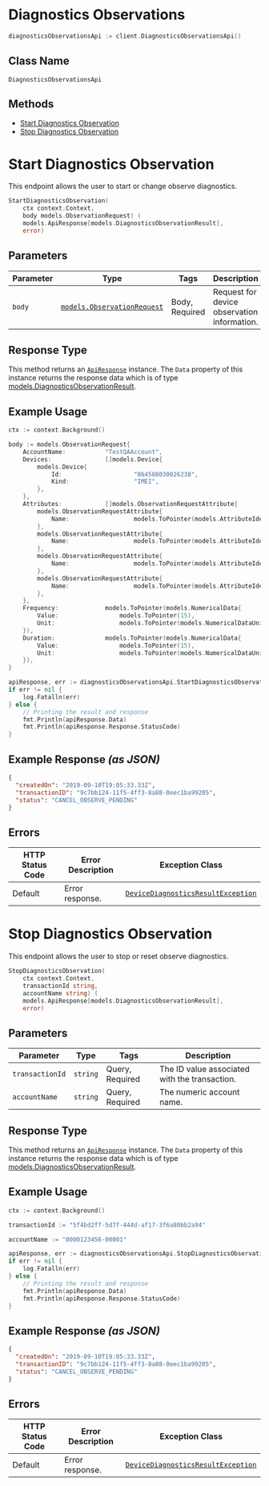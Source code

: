 # Diagnostics Observations

```go
diagnosticsObservationsApi := client.DiagnosticsObservationsApi()
```

## Class Name

`DiagnosticsObservationsApi`

## Methods

* [Start Diagnostics Observation](../../doc/controllers/diagnostics-observations.md#start-diagnostics-observation)
* [Stop Diagnostics Observation](../../doc/controllers/diagnostics-observations.md#stop-diagnostics-observation)


# Start Diagnostics Observation

This endpoint allows the user to start or change observe diagnostics.

```go
StartDiagnosticsObservation(
    ctx context.Context,
    body models.ObservationRequest) (
    models.ApiResponse[models.DiagnosticsObservationResult],
    error)
```

## Parameters

| Parameter | Type | Tags | Description |
|  --- | --- | --- | --- |
| `body` | [`models.ObservationRequest`](../../doc/models/observation-request.md) | Body, Required | Request for device observation information. |

## Response Type

This method returns an [`ApiResponse`](../../doc/api-response.md) instance. The `Data` property of this instance returns the response data which is of type [models.DiagnosticsObservationResult](../../doc/models/diagnostics-observation-result.md).

## Example Usage

```go
ctx := context.Background()

body := models.ObservationRequest{
    AccountName:           "TestQAAccount",
    Devices:               []models.Device{
        models.Device{
            Id:                    "864508030026238",
            Kind:                  "IMEI",
        },
    },
    Attributes:            []models.ObservationRequestAttribute{
        models.ObservationRequestAttribute{
            Name:                  models.ToPointer(models.AttributeIdentifier_RadioSignalStrength),
        },
        models.ObservationRequestAttribute{
            Name:                  models.ToPointer(models.AttributeIdentifier_LinkQuality),
        },
        models.ObservationRequestAttribute{
            Name:                  models.ToPointer(models.AttributeIdentifier_NetworkBearer),
        },
        models.ObservationRequestAttribute{
            Name:                  models.ToPointer(models.AttributeIdentifier_CellId),
        },
    },
    Frequency:             models.ToPointer(models.NumericalData{
        Value:                 models.ToPointer(15),
        Unit:                  models.ToPointer(models.NumericalDataUnit_Second),
    }),
    Duration:              models.ToPointer(models.NumericalData{
        Value:                 models.ToPointer(15),
        Unit:                  models.ToPointer(models.NumericalDataUnit_Second),
    }),
}

apiResponse, err := diagnosticsObservationsApi.StartDiagnosticsObservation(ctx, body)
if err != nil {
    log.Fatalln(err)
} else {
    // Printing the result and response
    fmt.Println(apiResponse.Data)
    fmt.Println(apiResponse.Response.StatusCode)
}
```

## Example Response *(as JSON)*

```json
{
  "createdOn": "2019-09-10T19:05:33.33Z",
  "transactionID": "9c7bb124-11f5-4ff3-8a88-0eec1ba99205",
  "status": "CANCEL_OBSERVE_PENDING"
}
```

## Errors

| HTTP Status Code | Error Description | Exception Class |
|  --- | --- | --- |
| Default | Error response. | [`DeviceDiagnosticsResultException`](../../doc/models/device-diagnostics-result-exception.md) |


# Stop Diagnostics Observation

This endpoint allows the user to stop or reset observe diagnostics.

```go
StopDiagnosticsObservation(
    ctx context.Context,
    transactionId string,
    accountName string) (
    models.ApiResponse[models.DiagnosticsObservationResult],
    error)
```

## Parameters

| Parameter | Type | Tags | Description |
|  --- | --- | --- | --- |
| `transactionId` | `string` | Query, Required | The ID value associated with the transaction. |
| `accountName` | `string` | Query, Required | The numeric account name. |

## Response Type

This method returns an [`ApiResponse`](../../doc/api-response.md) instance. The `Data` property of this instance returns the response data which is of type [models.DiagnosticsObservationResult](../../doc/models/diagnostics-observation-result.md).

## Example Usage

```go
ctx := context.Background()

transactionId := "5f4bd2ff-5d7f-444d-af17-3f6a80bb2a94"

accountName := "0000123456-00001"

apiResponse, err := diagnosticsObservationsApi.StopDiagnosticsObservation(ctx, transactionId, accountName)
if err != nil {
    log.Fatalln(err)
} else {
    // Printing the result and response
    fmt.Println(apiResponse.Data)
    fmt.Println(apiResponse.Response.StatusCode)
}
```

## Example Response *(as JSON)*

```json
{
  "createdOn": "2019-09-10T19:05:33.33Z",
  "transactionID": "9c7bb124-11f5-4ff3-8a88-0eec1ba99205",
  "status": "CANCEL_OBSERVE_PENDING"
}
```

## Errors

| HTTP Status Code | Error Description | Exception Class |
|  --- | --- | --- |
| Default | Error response. | [`DeviceDiagnosticsResultException`](../../doc/models/device-diagnostics-result-exception.md) |

